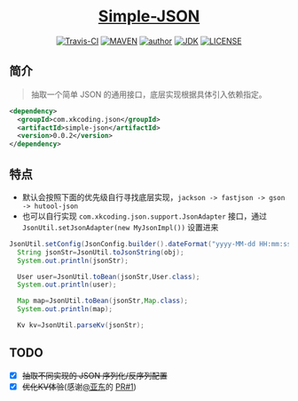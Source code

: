 <h1 align="center"><a href="https://github.com/xkcoding/simple-json" target="_blank">Simple-JSON</a></h1>
<p align="center">
<a href="https://travis-ci.com/xkcoding/simple-json" target="_blank"><img alt="Travis-CI" src="https://travis-ci.com/xkcoding/simple-json.svg?branch=master"/></a>
  <a href="https://search.maven.org/artifact/com.xkcoding.http/simple-json" target="_blank"><img alt="MAVEN" src="https://img.shields.io/maven-central/v/com.xkcoding.http/simple-json.svg?color=brightgreen&label=Maven%20Central"></a>
  <a href="https://xkcoding.com" target="_blank"><img alt="author" src="https://img.shields.io/badge/author-Yangkai.Shen-blue.svg"/></a>
  <a href="https://www.oracle.com/technetwork/java/javase/downloads/index.html" target="_blank"><img alt="JDK" src="https://img.shields.io/badge/JDK-1.8.0_162-orange.svg"/></a>
  <a href="https://github.com/xkcoding/simple-json/blob/master/LICENSE" target="_blank"><img alt="LICENSE" src="https://img.shields.io/github/license/xkcoding/simple-json.svg"/></a>
</p>

## 简介

> 抽取一个简单 JSON 的通用接口，底层实现根据具体引入依赖指定。

```xml
<dependency>
  <groupId>com.xkcoding.json</groupId>
  <artifactId>simple-json</artifactId>
  <version>0.0.2</version>
</dependency>
```

## 特点

- 默认会按照下面的优先级自行寻找底层实现，`jackson -> fastjson -> gson -> hutool-json`
- 也可以自行实现 `com.xkcoding.json.support.JsonAdapter` 接口，通过 `JsonUtil.setJsonAdapter(new MyJsonImpl())` 设置进来

```java
JsonUtil.setConfig(JsonConfig.builder().dateFormat("yyyy-MM-dd HH:mm:ss").build());
  String jsonStr=JsonUtil.toJsonString(obj);
  System.out.println(jsonStr);

  User user=JsonUtil.toBean(jsonStr,User.class);
  System.out.println(user);

  Map map=JsonUtil.toBean(jsonStr,Map.class);
  System.out.println(map);

  Kv kv=JsonUtil.parseKv(jsonStr);
```

## TODO

- [x] ~~抽取不同实现的 JSON 序列化/反序列配置~~
- [x] ~~优化KV体验~~(感谢[@亚东](https://github.com/zhangyd-c)的 [PR#1](https://github.com/xkcoding/simple-json/pull/1))
